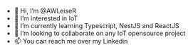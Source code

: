 - 👋 Hi, I’m @AWLeiseR
- 👀 I’m interested in IoT
- 🌱 I’m currently learning Typescript, NestJS and ReactJS
- 💞️ I’m looking to collaborate on any IoT opensource project
- 📫 You can reach me over my Linkedin

<!---
AWLeiseR/AWLeiseR is a ✨ special ✨ repository because its `README.md` (this file) appears on your GitHub profile.
You can click the Preview link to take a look at your changes.
--->
